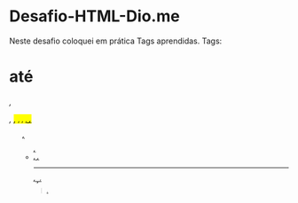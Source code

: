 # Desafio-HTML-Dio.me
Neste desafio coloquei em prática Tags aprendidas.
Tags: <h1> até <h6>, <p>, <mark>, <small>, <i>, <u>, <strong>, <ol>, <ul>, <li>, <a>, <hr>, <sub>, <sup>, <blockquote>.
